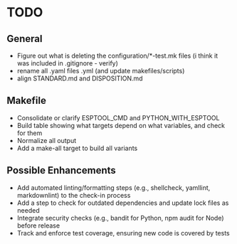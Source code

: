 # TODO

## General
- Figure out what is deleting the configuration/*-test.mk files (i think it was included in .gitignore - verify)
- rename all .yaml files .yml (and update makefiles/scripts)
- align STANDARD.md and DISPOSITION.md

## Makefile
- Consolidate or clarify ESPTOOL_CMD and PYTHON_WITH_ESPTOOL
- Build table showing what targets depend on what variables, and check for them
- Normalize all output
- Add a make-all target to build all variants

## Possible Enhancements
- Add automated linting/formatting steps (e.g., shellcheck, yamllint, markdownlint) to the check-in process
- Add a step to check for outdated dependencies and update lock files as needed
- Integrate security checks (e.g., bandit for Python, npm audit for Node) before release
- Track and enforce test coverage, ensuring new code is covered by tests